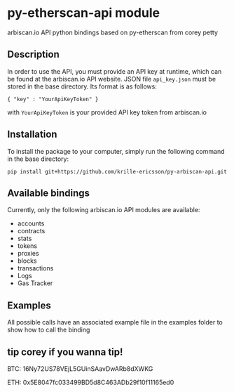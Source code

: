 # py-etherscan-api module

arbiscan.io API python bindings based on py-etherscan from corey petty

## Description

In order to use the API, you must provide an API key at runtime, which can be found at the arbiscan.io API website.
JSON file `api_key.json` must be stored in the base directory. Its format is as follows:

    { "key" : "YourApiKeyToken" }

with `YourApiKeyToken` is your provided API key token from arbiscan.io

## Installation

To install the package to your computer, simply run the following command in the base directory:

    pip install git+https://github.com/krille-ericsson/py-arbiscan-api.git

## Available bindings

Currently, only the following arbiscan.io API modules are available:

- accounts
- contracts
- stats
- tokens
- proxies
- blocks
- transactions
- Logs
- Gas Tracker

## Examples

All possible calls have an associated example file in the examples folder to show how to call the binding

## tip corey if you wanna tip!

BTC: 16Ny72US78VEjL5GUinSAavDwARb8dXWKG

ETH: 0x5E8047fc033499BD5d8C463ADb29f10f11165ed0
